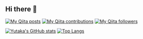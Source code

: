 ## Hi there 👋

[![My Qiita posts](https://qiita-badge.apiapi.app/s/steelpipe75/posts.svg)](http://qiita.com/steelpipe75)
[![My Qiita contributions](https://qiita-badge.apiapi.app/s/steelpipe75/contributions.svg)](http://qiita.com/steelpipe75)
[![My Qiita followers](https://qiita-badge.apiapi.app/s/steelpipe75/followers.svg)](http://qiita.com/steelpipe75)

[![Yutaka's GitHub stats](https://github-readme-stats.vercel.app/api?username=steelpipe75)](https://github.com/anuraghazra/github-readme-stats)
[![Top Langs](https://github-readme-stats.vercel.app/api/top-langs/?username=steelpipe75&hide=html,css&layout=donut)](https://github.com/anuraghazra/github-readme-stats)

<!--
**steelpipe75/steelpipe75** is a ✨ _special_ ✨ repository because its `README.md` (this file) appears on your GitHub profile.

Here are some ideas to get you started:

- 🔭 I’m currently working on ...
- 🌱 I’m currently learning ...
- 👯 I’m looking to collaborate on ...
- 🤔 I’m looking for help with ...
- 💬 Ask me about ...
- 📫 How to reach me: ...
- 😄 Pronouns: ...
- ⚡ Fun fact: ...
-->
